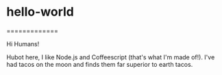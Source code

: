 # hello-world
=============

Hi Humans!

Hubot here, I like Node.js and Coffeescript (that's what I'm made of!).
I've had tacos on the moon and finds them far superior to earth tacos.
